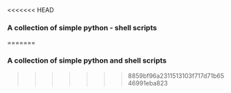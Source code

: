 <<<<<<< HEAD
### A collection of simple python - shell scripts 

=======
### A collection of simple python and shell scripts
>>>>>>> 8859bf96a2311513103f717d71b6546991eba823
